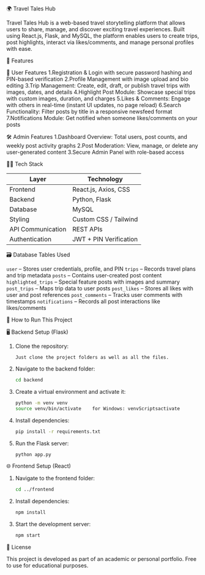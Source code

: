 🌍 Travel Tales Hub

Travel Tales Hub is a web-based travel storytelling platform that allows users to share, manage, and discover exciting travel experiences. Built using React.js, Flask, and MySQL, the platform enables users to create trips, post highlights, interact via likes/comments, and manage personal profiles with ease.

🚀 Features

👥 User Features
	1.Registration & Login with secure password hashing and PIN-based verification
 	2.Profile Management with image upload and bio editing
 	3.Trip Management: Create, edit, draft, or publish travel trips with images, dates, and details
 	4.Highlight Post Module: Showcase special trips with custom images, duration, and charges
 	5.Likes & Comments: Engage with others in real-time (instant UI updates, no page reload)
 	6.Search Functionality: Filter posts by title in a responsive newsfeed format
 	7.Notifications Module: Get notified when someone likes/comments on your posts

🛠️ Admin Features
	1.Dashboard Overview: Total users, post counts, and weekly post activity graphs
 	2.Post Moderation: View, manage, or delete any user-generated content
 	3.Secure Admin Panel with role-based access

🧑‍💻 Tech Stack

| Layer             | Technology             |
| ----------------- | ---------------------- |
| Frontend          | React.js, Axios, CSS   |
| Backend           | Python, Flask          |
| Database          | MySQL                  |
| Styling           | Custom CSS / Tailwind  |
| API Communication | REST APIs              |
| Authentication    | JWT + PIN Verification |

🗃️ Database Tables Used

 `user` – Stores user credentials, profile, and PIN
 `trips` – Records travel plans and trip metadata
 `posts` – Contains user-created post content
 `highlighted_trips` – Special feature posts with images and summary
 `post_trips` – Maps trip data to user posts
 `post_likes` – Stores all likes with user and post references
 `post_comments` – Tracks user comments with timestamps
 `notifications` – Records all post interactions like likes/comments

🧪 How to Run This Project

🖥 Backend Setup (Flask)

1. Clone the repository:

   ```Just clone the project folders as well as all the files.```

2. Navigate to the backend folder:

   ```bash
   cd backend
   ```
3. Create a virtual environment and activate it:

   ```bash
   python -m venv venv
   source venv/bin/activate    for Windows: venvScriptsactivate
   ```
4. Install dependencies:

   ```bash
   pip install -r requirements.txt
   ```
5. Run the Flask server:

   ```bash
   python app.py
   ```

🌐 Frontend Setup (React)

1. Navigate to the frontend folder:

   ```bash
   cd ../frontend
   ```
2. Install dependencies:

   ```bash
   npm install
   ```
3. Start the development server:

   ```bash
   npm start
   ```

📄 License

This project is developed as part of an academic or personal portfolio. Free to use for educational purposes.
